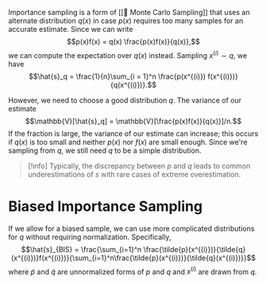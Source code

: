 Importance sampling is a form of [[🤔 Monte Carlo Sampling]] that uses an alternate distribution $q(x)$ in case $p(x)$ requires too many samples for an accurate estimate. Since we can write $$p(x)f(x) = q(x) \frac{p(x)f(x)}{q(x)},$$ we can compute the expectation over $q(x)$ instead. Sampling $x^{(i)} \sim q$, we have $$\hat{s}_q = \frac{1}{n}\sum_{i = 1}^n \frac{p(x^{(i)}) f(x^{(i)})}{q(x^{(i)})}.$$

However, we need to choose a good distribution $q$. The variance of our estimate $$\mathbb{V}[\hat{s}_q] = \mathbb{V}[\frac{p(x)f(x)}{q(x)}]/n.$$ If the fraction is large, the variance of our estimate can increase; this occurs if $q(x)$ is too small and neither $p(x)$ nor $f(x)$ are small enough. Since we're sampling from $q$, we still need $q$ to be a simple distribution.

> [!info]
> Typically, the discrepancy between $p$ and $q$ leads to common underestimations of $s$ with rare cases of extreme overestimation.

# Biased Importance Sampling
If we allow for a biased sample, we can use more complicated distributions for $q$ without requiring normalization. Specifically, $$\hat{s}_{BIS} = \frac{\sum_{i=1}^n \frac{\tilde{p}(x^{(i)})}{\tilde{q}(x^{(i)})}f(x^{(i)})}{\sum_{i=1}^n\frac{\tilde{p}(x^{(i)})}{\tilde{q}(x^{(i)})}}$$ where $\tilde{p}$ and $\tilde{q}$ are unnormalized forms of $p$ and $q$ and $x^{(i)}$ are drawn from $q$.